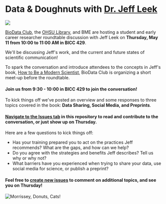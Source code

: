 # Data & Doughnuts with [Dr. Jeff Leek](http://jtleek.com/)
![](https://media.giphy.com/media/8GZCwXrcpntcc/giphy.gif)

[BioData Club](https://biodata-club.github.io/), the [OHSU Library](http://www.ohsu.edu/xd/education/library/), and BME are hosting a student and early career researcher roundtable discussion with Jeff Leek on **Thursday, May 11 from 10:00 to 11:00 AM in BICC 429**.  

We'll be discussing Jeff's work, and the current and future states of scientific communication!  

To spark the conversation and introduce attendees to the concepts in Jeff's book, [How to Be a Modern Scientist](https://leanpub.com/modernscientist), BioData Club is organizing a short meet-up before the roundtable.

#### Join us from 9:30 - 10:00 in BICC 429 to join the conversation!

To kick things off we've posted an overview and some responses to three topics covered in the book:  **Data Sharing, Social Media, and Preprints**.

#### [Navigate to the Issues tab](https://github.com/BioData-Club/dataDonutsJeffLeek/issues) in this repository to read and contribute to the conversation, or just show up on Thursday.

Here are a few questions to kick things off:

* Has your training prepared you to act on the practices Jeff recommends?  What are the gaps, and how can we help?
* Do you agree with the strategies and benefits Jeff describes?  Tell us why or why not?
* What barriers have you experienced when trying to share your data, use social media for science, or publish a preprint?

#### Feel free to [create new issues](https://github.com/BioData-Club/dataDonutsJeffLeek/issues) to comment on additional topics, and see you on Thursday!

![Morrissey, Donuts, Cats!](https://media.giphy.com/media/y6yU7FhhCbip2/giphy.gif)


